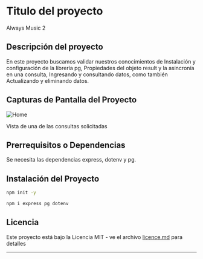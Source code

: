 
# Titulo del proyecto

Always Music 2

## Descripción del proyecto

En este proyecto buscamos validar nuestros conocimientos de Instalación y configuración de la
librería pg, Propiedades del objeto result y la asincronía en una consulta, Ingresando y
consultando datos, como también Actualizando y eliminando datos.

## Capturas de Pantalla del Proyecto

![Home](./assets/img/Captura%20de%20pantalla%202024-06-06%20a%20la(s)%2012.40.26 p. m..png)

Vista de una de las consultas solicitadas

## Prerrequisitos o Dependencias

Se necesita las dependencias express, dotenv y pg.

## Instalación del Proyecto


```bash
npm init -y
```


```bash
npm i express pg dotenv
```

## Licencia

Este proyecto está bajo la Licencia MIT - ve el archivo [licence.md](LICENSE) para detalles

---
